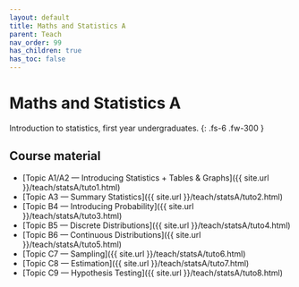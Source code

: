 ```yaml
---
layout: default
title: Maths and Statistics A
parent: Teach
nav_order: 99
has_children: true
has_toc: false
---
```


# Maths and Statistics A

Introduction to statistics, first year undergraduates.
{: .fs-6 .fw-300 }

## Course material

- [Topic A1/A2 — Introducing Statistics + Tables & Graphs]({{ site.url }}/teach/statsA/tuto1.html)
- [Topic A3 — Summary Statistics]({{ site.url }}/teach/statsA/tuto2.html)
- [Topic B4 — Introducing Probability]({{ site.url }}/teach/statsA/tuto3.html)
- [Topic B5 — Discrete Distributions]({{ site.url }}/teach/statsA/tuto4.html)
- [Topic B6 — Continuous Distributions]({{ site.url }}/teach/statsA/tuto5.html)
- [Topic C7 — Sampling]({{ site.url }}/teach/statsA/tuto6.html)
- [Topic C8 — Estimation]({{ site.url }}/teach/statsA/tuto7.html)
- [Topic C9 — Hypothesis Testing]({{ site.url }}/teach/statsA/tuto8.html)